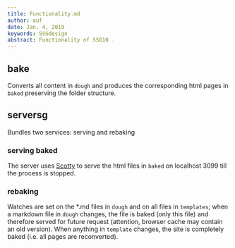 ```yaml
---
title: Functionality.md
author: auf 
date: Jan. 4, 2019
keywords: SSGdesign
abstract: Functionality of SSG10 .
---
```


## bake
Converts all content in `dough` and produces the corresponding html pages in `baked`
preserving the folder structure. 

## serversg
Bundles two services: serving and rebaking
### serving baked
The server uses [Scotty]() to serve the html files in `baked` on localhost 3099 till 
the process is stopped. 
### rebaking
Watches are set on the *.md files in `dough` and on all files in `templates`; when a 
markdown file in `dough` changes, the file is baked (only this file) and therefore served
for future request (attention, browser cache may contain an old version). 
When anything in `template` changes, the site is completely baked (i.e. all pages 
are reconverted). 


